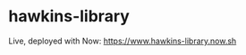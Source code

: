 # hawkins-library

Live, deployed with Now: <a href="https://www.hawkins-library.now.sh" target="_blank" rel="noopener noreferrer">https://www.hawkins-library.now.sh</a>